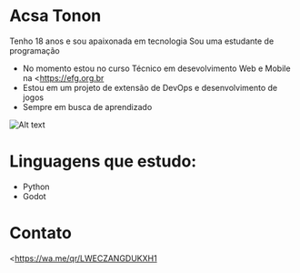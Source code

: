 # Acsa Tonon

Tenho 18 anos e sou apaixonada em tecnologia 
Sou uma estudante de programação

* No momento estou no curso Técnico em desevolvimento Web e Mobile na <https://efg.org.br
* Estou em um projeto de extensão de DevOps e desenvolvimento de jogos
* Sempre em busca de aprendizado

![Alt text](image.png)

# Linguagens que estudo:
* Python 
* Godot

# Contato 
<https://wa.me/qr/LWECZANGDUKXH1
